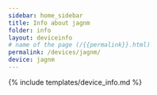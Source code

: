 ```yaml
---
sidebar: home_sidebar
title: Info about jagnm
folder: info
layout: deviceinfo
# name of the page (/{{permalink}}.html)
permalink: /devices/jagnm/
device: jagnm
---
```

{% include templates/device_info.md %}
